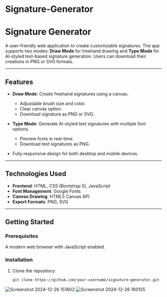 # Signature-Generator
# Signature Generator

A user-friendly web application to create customizable signatures. The app supports two modes: **Draw Mode** for freehand drawing and **Type Mode** for AI-styled text-based signature generation. Users can download their creations in PNG or SVG formats.

---

## Features

- **Draw Mode**: Create freehand signatures using a canvas.
  - Adjustable brush size and color.
  - Clear canvas option.
  - Download signature as PNG or SVG.

- **Type Mode**: Generate AI-styled text signatures with multiple font options.
  - Preview fonts in real-time.
  - Download text signatures as PNG.
  
- Fully responsive design for both desktop and mobile devices.

---

## Technologies Used

- **Frontend**: HTML, CSS (Bootstrap 5), JavaScript
- **Font Management**: Google Fonts
- **Canvas Drawing**: HTML5 Canvas API
- **Export Formats**: PNG, SVG

---

## Getting Started

### Prerequisites
A modern web browser with JavaScript enabled.

### Installation
1. Clone the repository:
   ```bash
   git clone https://github.com/your-username/signature-generator.git

![Screenshot 2024-12-26 151602](https://github.com/user-attachments/assets/d0ae8a9f-4ecf-4b14-8672-8d4adcdbeb63)
![Screenshot 2024-12-26 160155](https://github.com/user-attachments/assets/9bd2bb2c-d9b1-477d-b2f4-33146ff393ac)
